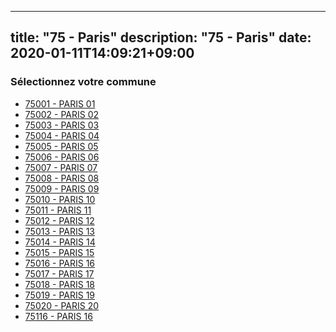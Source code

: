 
---
title: "75 - Paris"
description: "75 - Paris"
date: 2020-01-11T14:09:21+09:00
---

### Sélectionnez votre commune

- [75001 	- PARIS 01](/communes/75001_paris-01)
- [75002 	- PARIS 02](/communes/75002_paris-02)
- [75003 	- PARIS 03](/communes/75003_paris-03)
- [75004 	- PARIS 04](/communes/75004_paris-04)
- [75005 	- PARIS 05](/communes/75005_paris-05)
- [75006 	- PARIS 06](/communes/75006_paris-06)
- [75007 	- PARIS 07](/communes/75007_paris-07)
- [75008 	- PARIS 08](/communes/75008_paris-08)
- [75009 	- PARIS 09](/communes/75009_paris-09)
- [75010 	- PARIS 10](/communes/75010_paris-10)
- [75011 	- PARIS 11](/communes/75011_paris-11)
- [75012 	- PARIS 12](/communes/75012_paris-12)
- [75013 	- PARIS 13](/communes/75013_paris-13)
- [75014 	- PARIS 14](/communes/75014_paris-14)
- [75015 	- PARIS 15](/communes/75015_paris-15)
- [75016 	- PARIS 16](/communes/75016_paris-16)
- [75017 	- PARIS 17](/communes/75017_paris-17)
- [75018 	- PARIS 18](/communes/75018_paris-18)
- [75019 	- PARIS 19](/communes/75019_paris-19)
- [75020 	- PARIS 20](/communes/75020_paris-20)
- [75116 	- PARIS 16](/communes/75116_paris-16)

